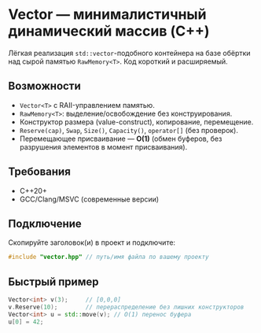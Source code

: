 # Vector — минималистичный динамический массив (C++)

Лёгкая реализация `std::vector`-подобного контейнера на базе обёртки над сырой памятью `RawMemory<T>`. Код короткий и расширяемый.

## Возможности

* `Vector<T>` с RAII-управлением памятью.
* `RawMemory<T>`: выделение/освобождение без конструирования.
* Конструктор размера (value-construct), копирование, перемещение.
* `Reserve(cap)`, `Swap`, `Size()`, `Capacity()`, `operator[]` (без проверок).
* Перемещающее присваивание — **O(1)** (обмен буферов, без разрушения элементов в момент присваивания).

## Требования

* C++20+
* GCC/Clang/MSVC (современные версии)

## Подключение

Скопируйте заголовок(и) в проект и подключите:

```cpp
#include "vector.hpp" // путь/имя файла по вашему проекту
```

## Быстрый пример

```cpp
Vector<int> v(3);     // [0,0,0]
v.Reserve(10);        // перераспределение без лишних конструкторов
Vector<int> u = std::move(v); // O(1) перенос буфера
u[0] = 42;
```
